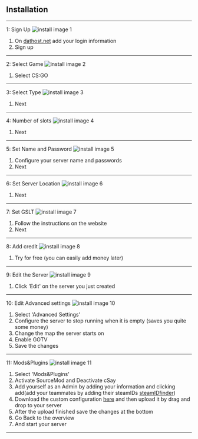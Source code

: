 ## Installation
---
1: Sign Up
![install image 1](install/1.png)
1. On <a href="https://dathost.net/sign-up" target="_blank">dathost.net</a> add your login information
2. Sign up
---
2: Select Game
![install image 2](install/2.png)
1. Select CS:GO
---
3: Select Type
![install image 3](install/3.png)
1. Next
---
4: Number of slots
![install image 4](install/4.png)
1. Next
---
5: Set Name and Password
![install image 5](install/5.png)
1. Configure your server name and passwords
2. Next
---
6: Set Server Location
![install image 6](install/6.png)
1. Next
---
7: Set GSLT
![install image 7](install/7.png)
1. Follow the instructions on the website
2. Next
---
8: Add credit
![install image 8](install/8.png)
1. Try for free (you can easily add money later)
---
9: Edit the Server
![install image 9](install/9.png)
1. Click 'Edit' on the server you just created
---
10: Edit Advanced settings
![install image 10](install/10.png)
1. Select 'Advanced Settings'
2. Configure the server to stop running when it is empty (saves you quite some money)
3. Change the map the server starts on
4. Enable GOTV
5. Save the changes
---
11: Mods&Plugins
![install image 11](install/11.png)
1. Select 'Mods&Plugins'
2. Activate SourceMod and Deactivate cSay
3. Add yourself as an Admin by adding your information and clicking add(add your teammates by adding their steamIDs [steamIDfinder](https://steamidfinder.com/))
4. Download the custom configuration <a href="https://github.com/IcyJan/csgo-server-config/archive/master.zip" target="_blank">here</a> and then upload it by drag and drop to your server
5. After the upload finished save the changes at the bottom
6. Go Back to the overview
6. And start your server
---